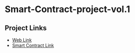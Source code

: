 # Smart-Contract-project-vol.1
## Project Links

- [Web Link](https://keyonbo.github.io/Smart-Contract-project-vol.1/)
- [Smart Contract Link](https://remix.ethereum.org/#lang=en&optimize=false&runs=200&evmVersion=null&version=soljson-v0.8.26+commit.8a97fa7a.js)
